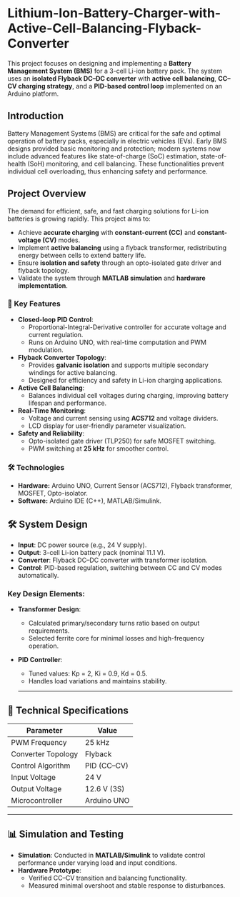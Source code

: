 # Lithium-Ion-Battery-Charger-with-Active-Cell-Balancing-Flyback-Converter

This project focuses on designing and implementing a **Battery Management System (BMS)** for a 3-cell Li-ion battery pack. The system uses an **isolated Flyback DC–DC converter** with **active cell balancing**, **CC–CV charging strategy**, and a **PID-based control loop** implemented on an Arduino platform.

## Introduction
Battery Management Systems (BMS) are critical for the safe and optimal operation of battery packs, especially in electric vehicles (EVs). Early BMS designs provided basic monitoring and protection; modern systems now include advanced features like state-of-charge (SoC) estimation, state-of-health (SoH) monitoring, and cell balancing. These functionalities prevent individual cell overloading, thus enhancing safety and performance.

## Project Overview
The demand for efficient, safe, and fast charging solutions for Li-ion batteries is growing rapidly. This project aims to:
- Achieve **accurate charging** with **constant-current (CC)** and **constant-voltage (CV)** modes.
- Implement **active balancing** using a flyback transformer, redistributing energy between cells to extend battery life.
- Ensure **isolation and safety** through an opto-isolated gate driver and flyback topology.
- Validate the system through **MATLAB simulation** and **hardware implementation**.

### 🔹 Key Features
- **Closed-loop PID Control**:
  - Proportional-Integral-Derivative controller for accurate voltage and current regulation.
  - Runs on Arduino UNO, with real-time computation and PWM modulation.
- **Flyback Converter Topology**:
  - Provides **galvanic isolation** and supports multiple secondary windings for active balancing.
  - Designed for efficiency and safety in Li-ion charging applications.
- **Active Cell Balancing**:
  - Balances individual cell voltages during charging, improving battery lifespan and performance.
- **Real-Time Monitoring**:
  - Voltage and current sensing using **ACS712** and voltage dividers.
  - LCD display for user-friendly parameter visualization.
- **Safety and Reliability**:
  - Opto-isolated gate driver (TLP250) for safe MOSFET switching.
  - PWM switching at **25 kHz** for smoother control.

### 🛠️ Technologies
- **Hardware:** Arduino UNO, Current Sensor (ACS712), Flyback transformer, MOSFET, Opto-isolator.
- **Software:** Arduino IDE (C++), MATLAB/Simulink.

## 🛠️ System Design
- **Input**: DC power source (e.g., 24 V supply).
- **Output**: 3-cell Li-ion battery pack (nominal 11.1 V).
- **Converter**: Flyback DC–DC converter with transformer isolation.
- **Control**: PID-based regulation, switching between CC and CV modes automatically.

### Key Design Elements:
- **Transformer Design**:
  - Calculated primary/secondary turns ratio based on output requirements.
  - Selected ferrite core for minimal losses and high-frequency operation.
- **PID Controller**:
  - Tuned values: Kp = 2, Ki = 0.9, Kd = 0.5.
  - Handles load variations and maintains stability.


  ---

## 📐 Technical Specifications
| Parameter         | Value           |
|--------------------|---------------|
| PWM Frequency      | 25 kHz        |
| Converter Topology | Flyback       |
| Control Algorithm  | PID (CC–CV)   |
| Input Voltage      | 24 V          |
| Output Voltage     | 12.6 V (3S)   |
| Microcontroller    | Arduino UNO   |

---

## 📊 Simulation and Testing
- **Simulation**: Conducted in **MATLAB/Simulink** to validate control performance under varying load and input conditions.
- **Hardware Prototype**:
  - Verified CC–CV transition and balancing functionality.
  - Measured minimal overshoot and stable response to disturbances.
